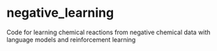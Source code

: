 # negative_learning
Code for learning chemical reactions from negative chemical data with language models and reinforcement learning
